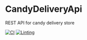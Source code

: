 # CandyDeliveryApi
REST API for candy delivery store

[![CI](https://github.com/Oleggr/CandyDeliveryApi/actions/workflows/main.yml/badge.svg?branch=main)](https://github.com/Oleggr/CandyDeliveryApi/actions/workflows/main.yml)
[![Linting](https://github.com/Oleggr/CandyDeliveryApi/actions/workflows/linting.yml/badge.svg?branch=main)](https://github.com/Oleggr/CandyDeliveryApi/actions/workflows/linting.yml)